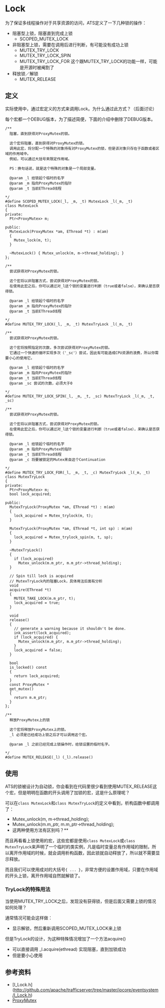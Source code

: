 # Lock

为了保证多线程操作对于共享资源的访问，ATS定义了一下几种锁的操作：
- 阻塞型上锁，阻塞直到完成上锁
   - SCOPED_MUTEX_LOCK
- 非阻塞型上锁，需要在调用后进行判断，有可能没有成功上锁
   - MUTEX_TRY_LOCK
   - MUTEX_TRY_LOCK_SPIN
   - MUTEX_TRY_LOCK_FOR 这个跟MUTEX_TRY_LOCK的功能一样，可能是开源时被阉割了
- 释放锁／解锁
   - MUTEX_RELEASE

## 定义

实际使用中，通过宏定义的方式来调用Lock。为什么通过此方式？（后面讨论）

每个宏都一个DEBUG版本，为了描述简便，下面的介绍中删除了DEBUG版本。

```
/**
  阻塞，直到获得对ProxyMutex的锁。

  这个宏将阻塞，直到获得对ProxyMutex的锁。
  调用此宏，将分配一个特殊的对象持有对ProxyMutex的锁，但是该对象只存在于函数或者区域的作用域中。
  例如，可以通过大括号来限定作用域。

  PS：换句话说，就是这个特殊的对象是一个局部变量。

  @param _l 给锁起个临时的名字
  @param _m 指向ProxyMutex的指针
  @param _t 当前EThread线程

*/
#define SCOPED_MUTEX_LOCK(_l, _m, _t) MutexLock _l(_m, _t)
class MutexLock
{
private:
  Ptr<ProxyMutex> m;

public:
  MutexLock(ProxyMutex *am, EThread *t) : m(am)
  {
    Mutex_lock(m, t);
  }

  ~MutexLock() { Mutex_unlock(m, m->thread_holding); }
};
```

```
/**
  尝试获得对ProxyMutex的锁。

  这个宏将以非阻塞方式，尝试获得对ProxyMutex的锁。
  在使用此宏之后，你可以通过对_l这个锁的变量进行判断（true或者false），来确认是否获得锁。

  @param _l 给锁起个临时的名字
  @param _m 指向ProxyMutex的指针
  @param _t 当前EThread线程

*/
#define MUTEX_TRY_LOCK(_l, _m, _t) MutexTryLock _l(_m, _t)

/**
  尝试获得对ProxyMutex的锁。

  这个宏将按照指定的次数，多次尝试获得对ProxyMutex的锁。
  它通过一个快速的循环实现多次（'_sc'）尝试，因此有可能造成CPU资源的浪费，所以你需要小心的使用它。

  @param _l 给锁起个临时的名字
  @param _m 指向ProxyMutex的指针
  @param _t 当前EThread线程
  @param _sc 尝试的次数，必须大于0

*/
#define MUTEX_TRY_LOCK_SPIN(_l, _m, _t, _sc) MutexTryLock _l(_m, _t, _sc)

/**
  尝试获得对ProxyMutex的锁。

  这个宏将以非阻塞方式，尝试获得对ProxyMutex的锁。
  在使用此宏之后，你可以通过对_l这个锁的变量进行判断（true或者false），来确认是否获得锁。

  @param _l 给锁起个临时的名字
  @param _m 指向ProxyMutex的指针
  @param _t 当前EThread线程
  @param _c 将要被锁定的Mutex来自这个Continuation

*/
#define MUTEX_TRY_LOCK_FOR(_l, _m, _t, _c) MutexTryLock _l(_m, _t)
class MutexTryLock
{
private:
  Ptr<ProxyMutex> m;
  bool lock_acquired;

public:
  MutexTryLock(ProxyMutex *am, EThread *t) : m(am)
  {
    lock_acquired = Mutex_trylock(m, t);
  }

  MutexTryLock(ProxyMutex *am, EThread *t, int sp) : m(am)
  {
    lock_acquired = Mutex_trylock_spin(m, t, sp);
  }

  ~MutexTryLock()
  {
    if (lock_acquired)
      Mutex_unlock(m.m_ptr, m.m_ptr->thread_holding);
  }

  // Spin till lock is acquired
  // MutexTryLock内的阻塞Lock，具体用法后面有分析
  void
  acquire(EThread *t)
  {
    MUTEX_TAKE_LOCK(m.m_ptr, t);
    lock_acquired = true;
  }

  void
  release()
  {
    // generate a warning because it shouldn't be done.
    ink_assert(lock_acquired);
    if (lock_acquired) {
      Mutex_unlock(m.m_ptr, m.m_ptr->thread_holding);
    }
    lock_acquired = false;
  }

  bool
  is_locked() const
  {
    return lock_acquired;
  }
  const ProxyMutex *
  get_mutex()
  {
    return m.m_ptr;
  }
};
```

```
/**
  释放ProxyMutex上的锁

  这个宏将释放ProxyMutex上的锁。
  _l 必须是已经成功上锁之后才可以调用这个宏。

  @param _l 之前已经完成上锁操作时，给锁设置的临时名字。

*/
#define MUTEX_RELEASE(_l) (_l).release()
```

## 使用

ATS的锁被设计为自动锁，你会看到在代码里很少看到使用MUTEX_RELEASE这个宏，但是明明在函数的开头调用了加锁的宏，这是什么原理呢？

可以在```class MutexLock```和```class MutexTryLock```的定义中看到，析构函数中都调用了：
- Mutex_unlock(m, m->thread_holding);
- Mutex_unlock(m.m_ptr, m.m_ptr->thread_holding);
- 这两种使用方法有区别吗？**

而且再看看上锁使用的宏，这些宏都是使用```class MutexLock```或```class MutexTryLock```来声明了一个临时的类实例，凡是临时变量总有作用域的限制，所以离开作用域的时候，就会调用析构函数，因此锁就自动释放了，所以就不需要显示释放。

而且我们可以使用成对的大括号```{ ... }```，非常方便的设置作用域，只要在作用域的开头上锁，离开作用域自然就解锁了。

### TryLock的特殊用法

当使用MUTEX_TRY_LOCK之后，发现没有获得锁，但是后面又需要上锁的情况如何处理？

通常情况可能会这样做：
- 显示解锁，然后重新调用SCOPED_MUTEX_LOCK来上锁

但是TryLock的设计，为这种特殊情况增加了一个方法acquire()
- 可以直接调用 _l.acquire(ethread) 实现阻塞，直到加锁成功
- 但是要小心使用


## 参考资料
- [I_Lock.h]
(http://github.com/apache/trafficserver/tree/master/iocore/eventsystem/I_Lock.h)
- [ProxyMutex](CH01S03-Basic-ProxyMutex.md)
